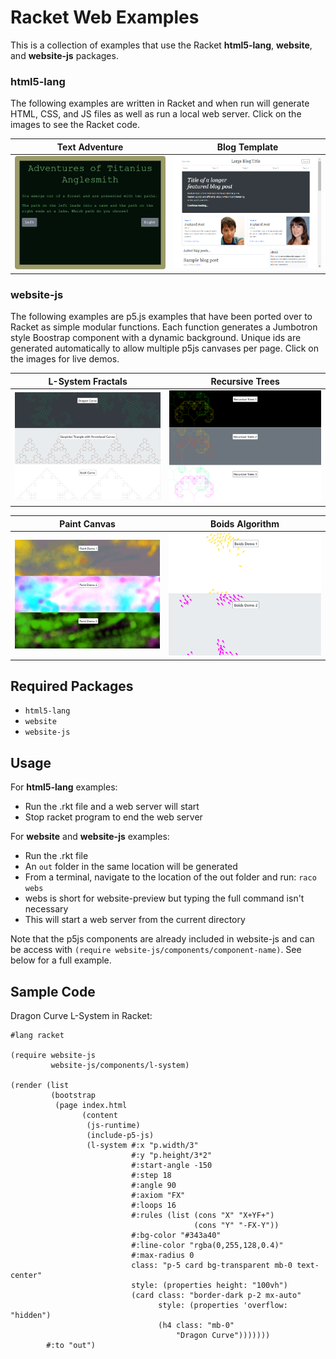 # Racket Web Examples

This is a collection of examples that use the Racket **html5-lang**, **website**, and **website-js** packages.

### html5-lang

The following examples are written in Racket and when run will generate HTML, CSS, and JS files as well as run a local web server. Click on the images to see the Racket code.

| Text Adventure | Blog Template |
|:--------------:|:-------------:|
| [![alt text][ta img]][ta link] | [![alt text][bt img]][bt link] |

### website-js

The following examples are p5.js examples that have been ported over to Racket as simple modular functions. Each function generates a Jumbotron style Boostrap component with a dynamic background. Unique ids are generated automatically to allow multiple p5js canvases per page. Click on the images for live demos.

| L-System Fractals | Recursive Trees |
|:--------------:|:-------------:|
| [![alt text][fr img]][fr link] | [![alt text][rt img]][rt link] |

| Paint Canvas | Boids Algorithm |
|:--------------:|:-------------:|
| [![alt text][pa img]][pa link] | [![alt text][bo img]][bo link] |

## Required Packages
* `html5-lang`
* `website`
* `website-js`

## Usage

For **html5-lang** examples:
* Run the .rkt file and a web server will start
* Stop racket program to end the web server

For **website** and **website-js** examples:
* Run the .rkt file
 * An `out` folder in the same location will be generated
* From a terminal, navigate to the location of the out folder and run: `raco webs`
 * webs is short for website-preview but typing the full command isn't necessary
 * This will start a web server from the current directory

Note that the p5js components are already included in website-js and can be access with `(require website-js/components/component-name)`. See below for a full example.

 ## Sample Code
 
 Dragon Curve L-System in Racket:
```racket
#lang racket

(require website-js
         website-js/components/l-system)

(render (list
         (bootstrap
          (page index.html
                (content
                 (js-runtime)
                 (include-p5-js)
                 (l-system #:x "p.width/3"
                           #:y "p.height/3*2"
                           #:start-angle -150
                           #:step 18
                           #:angle 90
                           #:axiom "FX"
                           #:loops 16
                           #:rules (list (cons "X" "X+YF+")
                                         (cons "Y" "-FX-Y"))
                           #:bg-color "#343a40"
                           #:line-color "rgba(0,255,128,0.4)"
                           #:max-radius 0
                           class: "p-5 card bg-transparent mb-0 text-center"
                           style: (properties height: "100vh")
                           (card class: "border-dark p-2 mx-auto"
                                 style: (properties 'overflow: "hidden")
                                 (h4 class: "mb-0"
                                     "Dragon Curve")))))))
        #:to "out")
```

 [ta link]: text-adventure.rkt
 [ta img]: text-adventure.png "Text Adventure Preview"
 [bt link]: blog-template.rkt
 [bt img]: blog-template.png "Blog Template Preview" 
 
 [fr link]: https://ablender.github.io/fractals/
 [fr img]: fractals.png "Fractals Preview"
 [rt link]: https://ablender.github.io/trees/
 [rt img]: recursive-trees.png "Recursive Trees Preview"
 [pa link]: https://ablender.github.io/paint/
 [pa img]: paint.png "Paint Preview"
 [bo link]: https://ablender.github.io/boids/
 [bo img]: boids.png "Boids Preview" 
